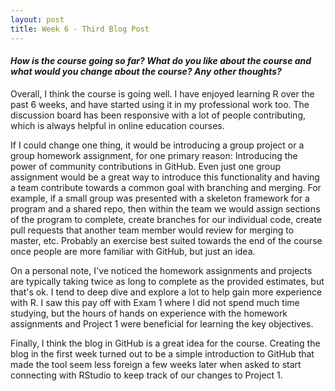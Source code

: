 ```yaml
---
layout: post
title: Week 6 - Third Blog Post
---
```


#### _How is the course going so far? What do you like about the course and what would you change about the course? Any other thoughts?_  

Overall, I think the course is going well. I have enjoyed learning R over the past 6 weeks, and have started using it in my professional work too. The discussion board has been responsive with a lot of people contributing, which is always helpful in online education courses.    

If I could change one thing, it would be introducing a group project or a group homework assignment, for one primary reason: Introducing the power of community contributions in GitHub. Even just one group assignment would be a great way to introduce this functionality and having a team contribute towards a common goal with branching and merging. For example, if a small group was presented with a skeleton framework for a program and a shared repo, then within the team we would assign sections of the program to complete, create branches for our individual code, create pull requests that another team member would review for merging to master, etc. Probably an exercise best suited towards the end of the course once people are more familiar with GitHub, but just an idea.  

On a personal note, I've noticed the homework assignments and projects are typically taking twice as long to complete as the provided estimates, but that's ok. I tend to deep dive and explore a lot to help gain more experience with R. I saw this pay off with Exam 1 where I did not spend much time studying, but the hours of hands on experience with the homework assignments and Project 1 were beneficial for learning the key objectives.  

Finally, I think the blog in GitHub is a great idea for the course. Creating the blog in the first week turned out to be a simple introduction to GitHub that made the tool seem less foreign a few weeks later when asked to start connecting with RStudio to keep track of our changes to Project 1.
